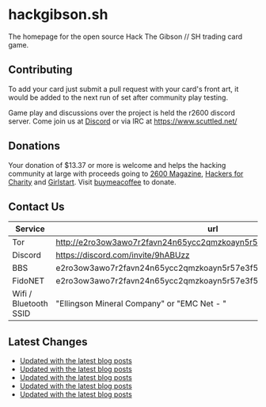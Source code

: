 # hackgibson.sh
The homepage for the open source Hack The Gibson // SH trading card game.


## Contributing

To add your card just submit a pull request with your card's front art, it would be added to the next run of set after community play testing.

Game play and discussions over the project is held the r2600 discord server. Come join us at [Discord](https://discord.com/invite/9hABUzz) or via IRC at https://www.scuttled.net/


## Donations

Your donation of $13.37 or more is welcome and helps the hacking community at large with proceeds going to [2600 Magazine](https://2600.com/), [Hackers for Charity](https://hackersforcharity.org) and [Girlstart](https://girlstart.org).  Visit [buymeacoffee](https://www.buymeacoffee.com/hackgibson.sh) to donate.


## Contact Us

Service | url
-|-
Tor | http://e2ro3ow3awo7r2favn24n65ycc2qmzkoayn5r57e3f56nvjwdcgg32ad.onion
Discord | https://discord.com/invite/9hABUzz
BBS | e2ro3ow3awo7r2favn24n65ycc2qmzkoayn5r57e3f56nvjwdcgg32ad.onion:23
FidoNET | e2ro3ow3awo7r2favn24n65ycc2qmzkoayn5r57e3f56nvjwdcgg32ad.onion:24554
Wifi / Bluetooth SSID | "Ellingson Mineral Company" or "EMC Net - <fidonet address>"

## Latest Changes
<!-- BLOG-POST-LIST:START -->
- [Updated with the latest blog posts](https://github.com/DFW2600/hackgibson.sh/commit/edc7b7053ed66d7749009b929d22148243a17957)
- [Updated with the latest blog posts](https://github.com/DFW2600/hackgibson.sh/commit/afda4fe17f6ee46476ec494f74b00ab0c40d51bd)
- [Updated with the latest blog posts](https://github.com/DFW2600/hackgibson.sh/commit/61626d866644d1d30d7013bd7311c2b94788a621)
- [Updated with the latest blog posts](https://github.com/DFW2600/hackgibson.sh/commit/83c54df50fcc61b48dc615df10b3d8e6060c8d7b)
- [Updated with the latest blog posts](https://github.com/DFW2600/hackgibson.sh/commit/59b4579d8580cfe781c6ae7a4ff82618b98e3094)
<!-- BLOG-POST-LIST:END -->

